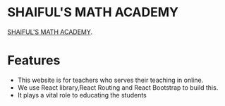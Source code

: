 # SHAIFUL'S MATH ACADEMY


 [SHAIFUL'S MATH ACADEMY](https://vigorous-bhaskara-c1ccb9.netlify.app/).

# Features
- This website is for teachers who serves their teaching in online.
- We use React library,React Routing and React Bootstrap to build this.
- It plays a vital role to educating the students